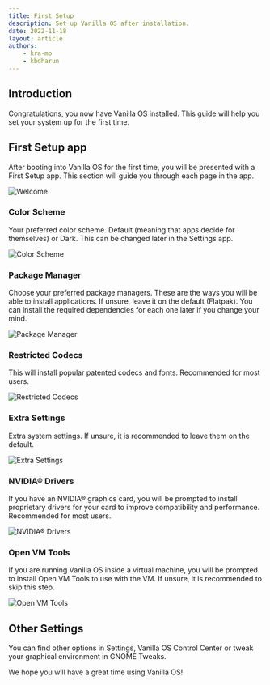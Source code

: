 ```yaml
---
title: First Setup
description: Set up Vanilla OS after installation.
date: 2022-11-18
layout: article	
authors: 
    - kra-mo
    - kbdharun
---
```


## Introduction

Congratulations, you now have Vanilla OS installed.
This guide will help you set your system up for the first time.

## First Setup app

After booting into Vanilla OS for the first time, you will be presented with a First Setup app. This section will guide you through each page in the app.

![Welcome](/assets/uploads/first-setup-welcome.webp)

### Color Scheme

Your preferred color scheme. Default \(meaning that apps decide for themselves\) or Dark. This can be changed later in the Settings app.

![Color Scheme](/assets/uploads/first-setup-color-scheme.webp)

### Package Manager

Choose your preferred package managers. These are the ways you will be able to install applications. If unsure, leave it on the default \(Flatpak\). You can install the required dependencies for each one later if you change your mind.

![Package Manager](/assets/uploads/first-setup-package-manager.webp)

### Restricted Codecs

This will install popular patented codecs and fonts. Recommended for most users.

![Restricted Codecs](/assets/uploads/first-setup-restricted-codecs.webp)

### Extra Settings

Extra system settings. If unsure, it is recommended to leave them on the default.

![Extra Settings](/assets/uploads/first-setup-extra-settings.webp)

### NVIDIA® Drivers

If you have an NVIDIA® graphics card, you will be prompted to install proprietary drivers for your card to improve compatibility and performance. Recommended for most users.

![NVIDIA® Drivers](/assets/uploads/first-setup-nvidia-drivers.webp)

### Open VM Tools

If you are running Vanilla OS inside a virtual machine, you will be prompted to install Open VM Tools to use with the VM. If unsure, it is recommended to skip this step.

![Open VM Tools](/assets/uploads/first-setup-open-vm-tools.webp)

## Other Settings

You can find other options in Settings, Vanilla OS Control Center or tweak your graphical environment in GNOME Tweaks.

We hope you will have a great time using Vanilla OS!